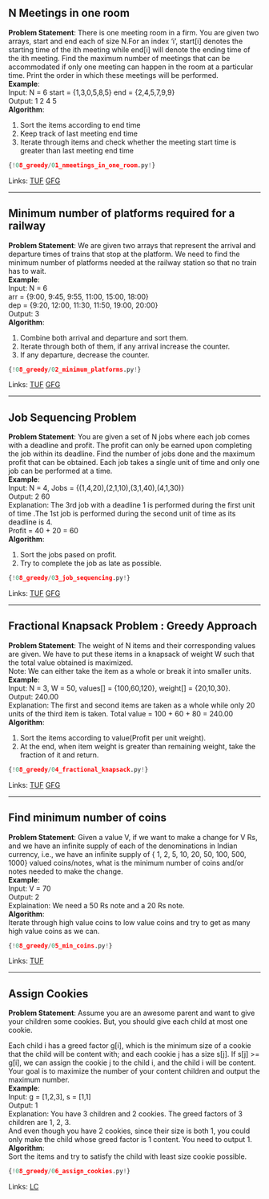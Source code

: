 ## N Meetings in one room

**Problem Statement**:  There is one meeting room in a firm. You are given two arrays, start and end each of size N.For an index ‘i’, start[i] denotes the starting time of the ith meeting while end[i]  will denote the ending time of the ith meeting. Find the maximum number of meetings that can be accommodated if only one meeting can happen in the room at a  particular time. Print the order in which these meetings will be performed.<br>
**Example**:  
Input:  N = 6  start = {1,3,0,5,8,5}  end = {2,4,5,7,9,9}  
Output: 1 2 4 5<br>
**Algorithm**:<br>
1. Sort the items according to end time  
2. Keep track of last meeting end time<br>
2. Iterate through items and check whether the meeting start time is greater than last meeting end time<br>

```py
{!08_greedy/01_nmeetings_in_one_room.py!}
```

Links: [TUF](https://takeuforward.org/data-structure/n-meetings-in-one-room/) [GFG](https://www.geeksforgeeks.org/problems/n-meetings-in-one-room-1587115620/1)<br>


---

## Minimum number of platforms required for a railway

**Problem Statement**: We are given two arrays that represent the arrival and departure times of trains that stop at the platform. We need to find the minimum number of platforms needed at the railway station so that no train has to wait.  
**Example**:  
Input:  N = 6  
arr = {9:00, 9:45, 9:55, 11:00, 15:00, 18:00}  
dep = {9:20, 12:00, 11:30, 11:50, 19:00, 20:00}  
Output: 3  
**Algorithm**:  
1. Combine both arrival and departure and sort them.  
2. Iterate through both of them, if any arrival increase the counter.  
3. If any departure, decrease the counter.  

```py
{!08_greedy/02_minimum_platforms.py!}
```

Links: [TUF](https://takeuforward.org/data-structure/minimum-number-of-platforms-required-for-a-railway/) [GFG](https://www.geeksforgeeks.org/problems/minimum-platforms-1587115620/1)<br>

---

## Job Sequencing Problem

**Problem Statement**: You are given a set of N jobs where each job comes with a deadline and profit. The profit can only be earned upon completing the job within its deadline. Find the number of jobs done and the maximum profit that can be obtained. Each job takes a single unit of time and only one job can be performed at a time.  
**Example**:  
Input:  N = 4, Jobs = {(1,4,20),(2,1,10),(3,1,40),(4,1,30)}   
Output: 2 60  
Explanation: The 3rd job with a deadline 1 is performed during the first unit of time .The 1st job is performed during the second unit of time as its deadline is 4.  
Profit = 40 + 20 = 60  
**Algorithm**:  
1. Sort the jobs pased on profit.  
2. Try to complete the job as late as possible.

```py
{!08_greedy/03_job_sequencing.py!}
```

Links: [TUF](https://takeuforward.org/data-structure/job-sequencing-problem/) [GFG](https://www.geeksforgeeks.org/problems/job-sequencing-problem-1587115620/1)<br>

---

## Fractional Knapsack Problem : Greedy Approach

**Problem Statement**: The weight of N items and their corresponding values are given. We have to put these items in a knapsack of weight W such that the total value obtained is maximized.  
Note: We can either take the item as a whole or break it into smaller units.    
**Example**:  
Input:  N = 3, W = 50, values[] = {100,60,120}, weight[] = {20,10,30}.  
Output: 240.00  
Explanation: The first and second items  are taken as a whole  while only 20 units of the third item is taken. Total value = 100 + 60 + 80 = 240.00  
**Algorithm**:  
1. Sort the items according to value(Profit per unit weight).  
2. At the end, when item weight is greater than remaining weight, take the fraction of it and return.  

```py
{!08_greedy/04_fractional_knapsack.py!}
```

Links: [TUF](https://takeuforward.org/data-structure/fractional-knapsack-problem-greedy-approach/) [GFG](https://www.geeksforgeeks.org/problems/fractional-knapsack-1587115620/1)<br>

---

## Find minimum number of coins

**Problem Statement**: Given a value V, if we want to make a change for V Rs, and we have an infinite supply of each of the denominations in Indian currency, i.e., we have an infinite supply of { 1, 2, 5, 10, 20, 50, 100, 500, 1000} valued coins/notes, what is the minimum number of coins and/or notes needed to make the change.     
**Example**:  
Input: V = 70  
Output: 2  
Explaination: We need a 50 Rs note and a 20 Rs note.  
**Algorithm**:  
Iterate through high value coins to low value coins and try to get as many high value coins as we can.    

```py
{!08_greedy/05_min_coins.py!}
```

Links: [TUF](https://takeuforward.org/data-structure/find-minimum-number-of-coins/)<br>

---

## Assign Cookies

**Problem Statement**: Assume you are an awesome parent and want to give your children some cookies. But, you should give each child at most one cookie.  

Each child i has a greed factor g[i], which is the minimum size of a cookie that the child will be content with; and each cookie j has a size s[j]. If s[j] >= g[i], we can assign the cookie j to the child i, and the child i will be content. Your goal is to maximize the number of your content children and output the maximum number.     
**Example**:  
Input: g = [1,2,3], s = [1,1]  
Output: 1  
Explanation: You have 3 children and 2 cookies. The greed factors of 3 children are 1, 2, 3.   
And even though you have 2 cookies, since their size is both 1, you could only make the child whose greed factor is 1 content.
You need to output 1.   
**Algorithm**:  
Sort the items and try to satisfy the child with least size cookie possible.

```py
{!08_greedy/06_assign_cookies.py!}
```

Links: [LC](https://leetcode.com/problems/assign-cookies/)<br>
